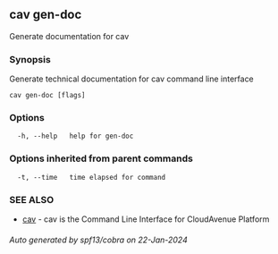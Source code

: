 ## cav gen-doc

Generate documentation for cav

### Synopsis

Generate technical documentation for cav command line interface

```
cav gen-doc [flags]
```

### Options

```
  -h, --help   help for gen-doc
```

### Options inherited from parent commands

```
  -t, --time   time elapsed for command
```

### SEE ALSO

* [cav](cav.md)	 - cav is the Command Line Interface for CloudAvenue Platform

###### Auto generated by spf13/cobra on 22-Jan-2024
